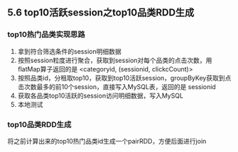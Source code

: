 ## 5.6 top10活跃session之top10品类RDD生成
### top10热门品类实现思路

1. 拿到符合筛选条件的session明细数据
2. 按照session粒度进行聚合，获取到session对每个品类的点击次数，用flatMap算子返回的是 <categoryid, (sessionid, clickcCount)>
3. 按照品类id，分租取top10，获取到top10活跃session，groupByKey获取到点击次数最多的前10个session，直接写入MySQL表，返回的是 sessionid
4. 获取各品类top10活跃的session访问明细数据，写入MySQL
5. 本地测试

### top10品类RDD生成
将之前计算出来的top10热门品类id生成一个pairRDD，方便后面进行join